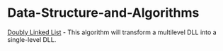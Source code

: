 # Data-Structure-and-Algorithms
[Doubly Linked List](https://github.com/AdityaManojMenon/Data-Structures-and-Algorithms/tree/main/Doubly%20Linked%20List) - This algorithm will transform a multilevel DLL into a single-level DLL.
